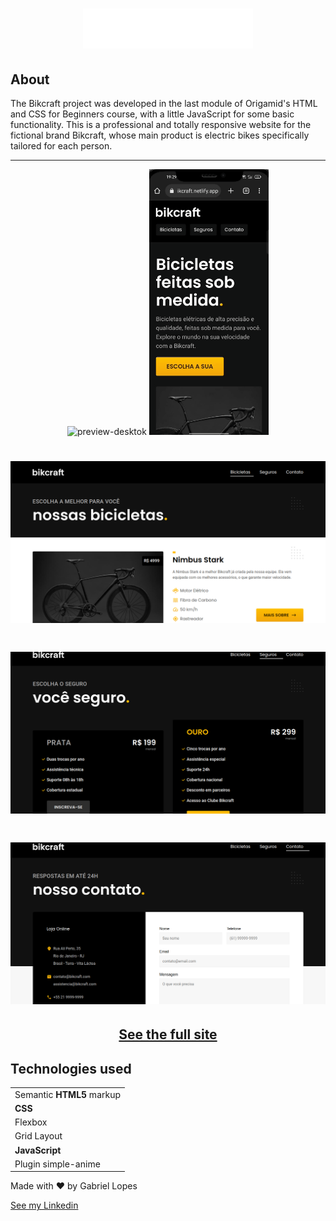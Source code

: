 <h1 align="center">
  <img src="./img/bikcraft.svg">
</h1>

## About

The Bikcraft project was developed in the last module of Origamid's HTML and CSS for Beginners course, with a little JavaScript for some basic functionality. This is a professional and totally responsive website for the fictional brand Bikcraft, whose main product is electric bikes specifically tailored for each person.

---

<div align="center">
  <img src="./img/readme/preview-home.gif" alt="preview-desktok" height="425">
  <img src="./img/readme/preview-mobile.gif" alt="preview-desktok" height="425">
</div>

<div>
  <h1><img src="./img/readme/bicicletas.png"></h1>
  <h1><img src="./img/readme/seguro.png"></h1>
  <h1><img src="./img/readme/contato.png"></h1>
  <h2 align="center"><a href="https://loja-bikcraft.netlify.app/">See the full site</a></h2>
</div>

## Technologies used

<table>
  <tr>
    <td>Semantic <strong>HTML5</strong> markup</td>
  </tr>  
  <tr>
    <td><strong>CSS</strong></td>
  </tr>  
  <tr>
    <td>Flexbox</td>
  </tr>  
  <tr>
    <td>Grid Layout</td>
  </tr>  
  <tr>
    <td><strong>JavaScript</strong></td>
  </tr>
  <tr>
    <td>Plugin simple-anime</td>
  </tr>  
</table>
Made with ❤️ by Gabriel Lopes

[See my Linkedin](https://www.linkedin.com/in/gabriellopes-silva/)
